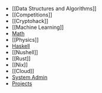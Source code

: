 - [[Data Structures and Algorithms]]
- [[Competitions]]
- [[Cryptohack]]
- [[Machine Learning]]
- [Math](Math.md)
- [[Physics]]
- [Haskell](Haskell.md)
- [[Nushell]]
- [[Rust]]
- [[Nix]]
- [[Cloud]]
- [System Admin](System%20Admin.md)
- [Projects](Projects.md)